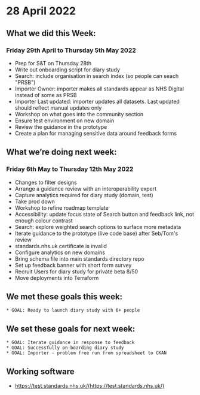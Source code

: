 # 28 April 2022

## What we did this Week:

### Friday 29th April to Thursday 5th May 2022
* Prep for S&T on Thursday 28th
* Write out onboarding script for diary study
* Search: include organisation in search index (so people can seach "PRSB")
* Importer Owner: importer makes all standards appear as NHS Digital instead of some as PRSB
* Importer Last updated: importer updates all datasets. Last updated should reflect manual updates only
* Workshop on what goes into the community section
* Ensure test environment on new domain
* Review the guidance in the prototype
* Create a plan for managing sensitive data around feedback forms

## What we’re doing next week:

### Friday 6th May to Thursday 12th May 2022
* Changes to filter designs
* Arrange a guidance review with an interoperability expert
* Capture analytics required for diary study (domain, test)
* Take prod down
* Workshop to refine roadmap template
* Accessibility: update focus state of Search button and feedback link, not enough colour contrast
* Search: explore weighted search options to surface more metadata
* Iterate guidance to the prototype (live code base) after Seb/Tom's review
* standards.nhs.uk certificate is invalid
* Configure analytics on new domains
* Bring schema file into main standards directory repo
* Set up feedback banner with short form survey
* Recruit Users for diary study for private beta 8/50
* Move deployments into Terraform

## We met these goals this week:
	* GOAL: Ready to launch diary study with 6+ people

## We set these goals for next week:
	* GOAL: Iterate guidance in response to feedback
	* GOAL: Successfully on-boarding diary study
	* GOAL: Importer - problem free run from spreadsheet to CKAN
## Working software

* https://test.standards.nhs.uk/(https://test.standards.nhs.uk/) 
